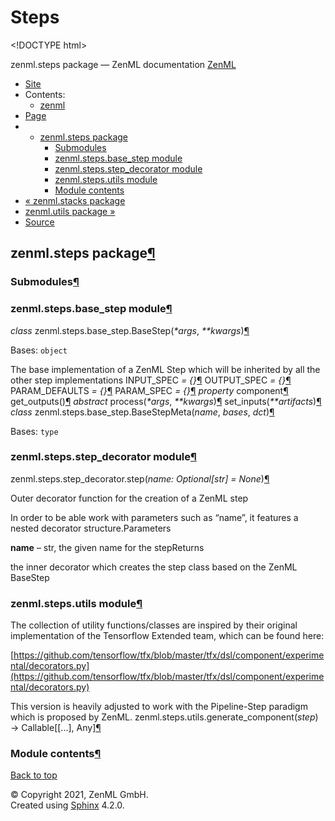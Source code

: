 # Steps

&lt;!DOCTYPE html&gt;

zenml.steps package — ZenML documentation  [ZenML](https://github.com/zenml-io/zenml/tree/f912d2d512477e6ed84e839259d42cb73eeedf2b/docs/sphinx_docs/_build/html/index.html)

*  [Site](https://github.com/zenml-io/zenml/tree/f912d2d512477e6ed84e839259d42cb73eeedf2b/docs/sphinx_docs/_build/html/index.html)
  * Contents:
    * [zenml](https://github.com/zenml-io/zenml/tree/f912d2d512477e6ed84e839259d42cb73eeedf2b/docs/sphinx_docs/_build/html/modules.html)
*  [Page](zenml.steps.md)
  * * [zenml.steps package](zenml.steps.md)
      * [Submodules](zenml.steps.md#submodules)
      * [zenml.steps.base\_step module](zenml.steps.md#module-zenml.steps.base_step)
      * [zenml.steps.step\_decorator module](zenml.steps.md#module-zenml.steps.step_decorator)
      * [zenml.steps.utils module](zenml.steps.md#module-zenml.steps.utils)
      * [Module contents](zenml.steps.md#module-zenml.steps)
* [ « zenml.stacks package](zenml.stacks.md)
* [ zenml.utils package »](zenml.utils.md)
*  [Source](https://github.com/zenml-io/zenml/tree/f912d2d512477e6ed84e839259d42cb73eeedf2b/docs/sphinx_docs/_build/html/_sources/zenml.steps.rst.txt)

## zenml.steps package[¶](zenml.steps.md#zenml-steps-package)

### Submodules[¶](zenml.steps.md#submodules)

### zenml.steps.base\_step module[¶](zenml.steps.md#module-zenml.steps.base_step)

 _class_ zenml.steps.base\_step.BaseStep\(_\*args_, _\*\*kwargs_\)[¶](zenml.steps.md#zenml.steps.base_step.BaseStep)

Bases: `object`

The base implementation of a ZenML Step which will be inherited by all the other step implementations INPUT\_SPEC _= {}_[¶](zenml.steps.md#zenml.steps.base_step.BaseStep.INPUT_SPEC) OUTPUT\_SPEC _= {}_[¶](zenml.steps.md#zenml.steps.base_step.BaseStep.OUTPUT_SPEC) PARAM\_DEFAULTS _= {}_[¶](zenml.steps.md#zenml.steps.base_step.BaseStep.PARAM_DEFAULTS) PARAM\_SPEC _= {}_[¶](zenml.steps.md#zenml.steps.base_step.BaseStep.PARAM_SPEC) _property_ component[¶](zenml.steps.md#zenml.steps.base_step.BaseStep.component) get\_outputs\(\)[¶](zenml.steps.md#zenml.steps.base_step.BaseStep.get_outputs) _abstract_ process\(_\*args_, _\*\*kwargs_\)[¶](zenml.steps.md#zenml.steps.base_step.BaseStep.process) set\_inputs\(_\*\*artifacts_\)[¶](zenml.steps.md#zenml.steps.base_step.BaseStep.set_inputs) _class_ zenml.steps.base\_step.BaseStepMeta\(_name_, _bases_, _dct_\)[¶](zenml.steps.md#zenml.steps.base_step.BaseStepMeta)

Bases: `type`

### zenml.steps.step\_decorator module[¶](zenml.steps.md#module-zenml.steps.step_decorator)

 zenml.steps.step\_decorator.step\(_name: Optional\[str\] = None_\)[¶](zenml.steps.md#zenml.steps.step_decorator.step)

Outer decorator function for the creation of a ZenML step

In order to be able work with parameters such as “name”, it features a nested decorator structure.Parameters

**name** – str, the given name for the stepReturns

the inner decorator which creates the step class based on the ZenML BaseStep

### zenml.steps.utils module[¶](zenml.steps.md#module-zenml.steps.utils)

The collection of utility functions/classes are inspired by their original implementation of the Tensorflow Extended team, which can be found here:

[https://github.com/tensorflow/tfx/blob/master/tfx/dsl/component/experimental/decorators.py](https://github.com/tensorflow/tfx/blob/master/tfx/dsl/component/experimental/decorators.py)

This version is heavily adjusted to work with the Pipeline-Step paradigm which is proposed by ZenML. zenml.steps.utils.generate\_component\(_step_\) → Callable\[\[...\], Any\][¶](zenml.steps.md#zenml.steps.utils.generate_component)

### Module contents[¶](zenml.steps.md#module-zenml.steps)

 [Back to top](zenml.steps.md)

 © Copyright 2021, ZenML GmbH.  
 Created using [Sphinx](http://sphinx-doc.org/) 4.2.0.  


